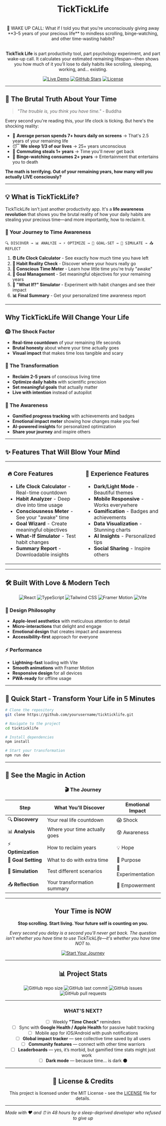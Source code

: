 #                   <div align="center">                TickTickLife   </div>

<div align="center">

<br>
🚨 WAKE UP CALL: What if I told you that you're unconsciously giving away **3–5 years of your precious life** to mindless scrolling, binge-watching, and other time-wasting habits? 

<br>

<br>

**TickTick Life** is part productivity tool, part psychology experiment, and part wake-up call. It calculates your estimated remaining lifespan—then shows you how much of it you’ll lose to daily habits like scrolling, sleeping, working, and... existing.

[![Live Demo](https://img.shields.io/badge/🌟_Live_Demo-Try_Now-18C3B9?style=for-the-badge)](https://effortless-dragon-41a868.netlify.app/)
[![GitHub Stars](https://img.shields.io/github/stars/Aliya-Tariq/tickticklife?style=for-the-badge&color=FFD369)](https://github.com/Aliya-Tariq/TickTickLife)
[![License](https://img.shields.io/badge/License-MIT-4CAF50?style=for-the-badge)](LICENSE)

</div>

---

## 🧠 The Brutal Truth About Your Time

> *"The trouble is, you think you have time."* - Buddha

Every second you're reading this, your life clock is ticking. But here's the shocking reality:

- 📱 **Average person spends 7+ hours daily on screens** → That's 2.5 years of your remaining life
- 😴 **We sleep 1/3 of our lives** → 25+ years unconscious
- 🚗 **Commuting steals 1+ years** → Time you'll never get back
- 🍿 **Binge-watching consumes 2+ years** → Entertainment that entertains you to death

**The math is terrifying. Out of your remaining years, how many will you actually LIVE consciously?**

---

## 💡 What is TickTickLife?

TickTickLife isn't just another productivity app. It's a **life awareness revolution** that shows you the brutal reality of how your daily habits are stealing your precious time—and more importantly, how to reclaim it.

### 🎯 Your Journey to Time Awareness

```
🔍 DISCOVER → 📊 ANALYZE → ⚡ OPTIMIZE → 🎯 GOAL-SET → 🔮 SIMULATE → 📤 REFLECT
```

1. **⏰ Life Clock Calculator** - See exactly how much time you have left
2. **📱 Habit Reality Check** - Discover where your hours really go
3. **🧠 Conscious Time Meter** - Learn how little time you're truly "awake"
4. **🎯 Goal Management** - Set meaningful objectives for your remaining years
5. **🔮 "What If?" Simulator** - Experiment with habit changes and see their impact
6. **📊 Final Summary** - Get your personalized time awareness report

---

##  Why TickTickLife Will Change Your Life

### 😱 The Shock Factor
- **Real-time countdown** of your remaining life seconds
- **Brutal honesty** about where your time actually goes
- **Visual impact** that makes time loss tangible and scary

### 🎯 The Transformation
- **Reclaim 2-5 years** of conscious living time
- **Optimize daily habits** with scientific precision
- **Set meaningful goals** that actually matter
- **Live with intention** instead of autopilot

### 🧠 The Awareness
- **Gamified progress tracking** with achievements and badges
- **Emotional impact meter** showing how changes make you feel
- **AI-powered insights** for personalized optimization
- **Share your journey** and inspire others

---

## ✨ Features That Will Blow Your Mind

<table>
<tr>
<td width="50%">

### 🔥 Core Features
-  **Life Clock Calculator** - Real-time countdown
-  **Habit Analyzer** - Deep dive into time usage
-  **Consciousness Meter** - See your "awake" time
-  **Goal Wizard** - Create meaningful objectives
-  **What-If Simulator** - Test habit changes
-  **Summary Report** - Downloadable insights

</td>
<td width="50%">

### 🎨 Experience Features
-  **Dark/Light Mode** - Beautiful themes
-  **Mobile Responsive** - Works everywhere
-  **Gamification** - Badges and achievements
-  **Data Visualization** - Stunning charts
-  **AI Insights** - Personalized tips
-  **Social Sharing** - Inspire others

</td>
</tr>
</table>

---

## 🛠️ Built With Love & Modern Tech

<div align="center">

![React](https://img.shields.io/badge/React-61DAFB?style=for-the-badge&logo=react&logoColor=black)
![TypeScript](https://img.shields.io/badge/TypeScript-3178C6?style=for-the-badge&logo=typescript&logoColor=white)
![Tailwind CSS](https://img.shields.io/badge/Tailwind_CSS-38B2AC?style=for-the-badge&logo=tailwind-css&logoColor=white)
![Framer Motion](https://img.shields.io/badge/Framer_Motion-0055FF?style=for-the-badge&logo=framer&logoColor=white)
![Vite](https://img.shields.io/badge/Vite-646CFF?style=for-the-badge&logo=vite&logoColor=white)

</div>

### 🎨 Design Philosophy
- **Apple-level aesthetics** with meticulous attention to detail
- **Micro-interactions** that delight and engage
- **Emotional design** that creates impact and awareness
- **Accessibility-first** approach for everyone

### ⚡ Performance
- **Lightning-fast** loading with Vite
- **Smooth animations** with Framer Motion
- **Responsive design** for all devices
- **PWA-ready** for offline usage

---

## 🚀 Quick Start - Transform Your Life in 5 Minutes

```bash
# Clone the repository
git clone https://github.com/yourusername/tickticklife.git

# Navigate to the project
cd tickticklife

# Install dependencies
npm install

# Start your transformation
npm run dev
```



---

## 📸 See the Magic in Action

<div align="center">

### 🎬 The Journey

| Step | What You'll Discover | Emotional Impact |
|------|---------------------|------------------|
| 🔍 **Discovery** | Your real life countdown | 😱 Shock |
| 📊 **Analysis** | Where your time actually goes | 😰 Awareness |
| ⚡ **Optimization** | How to reclaim years | 💡 Hope |
| 🎯 **Goal Setting** | What to do with extra time | 🎯 Purpose |
| 🔮 **Simulation** | Test different scenarios | 🤔 Experimentation |
| 📤 **Reflection** | Your transformation summary | 🎉 Empowerment |

</div>

---

<div align="center">

##  Your Time is NOW

**Stop scrolling. Start living. Your future self is counting on you.**

*Every second you delay is a second you'll never get back. The question isn't whether you have time to use TickTickLife—it's whether you have time NOT to.*

[![Start Your Journey](https://img.shields.io/badge/🚀_START_YOUR_JOURNEY-Transform_Your_Life_Now-FF6B6B?style=for-the-badge&logo=rocket)](https://effortless-dragon-41a868.netlify.app/)

---

## 📊 Project Stats

<div align="center">

![GitHub repo size](https://img.shields.io/github/repo-size/Aliya-Tariq/tickticklife?style=for-the-badge&color=FF6B6B)
![GitHub last commit](https://img.shields.io/github/last-commit/Aliya-Tariq/tickticklife?style=for-the-badge&color=4CAF50)
![GitHub issues](https://img.shields.io/github/issues/Aliya-Tariq/tickticklife?style=for-the-badge&color=FFD369)
![GitHub pull requests](https://img.shields.io/github/issues-pr/Aliya-Tariq/tickticklife?style=for-the-badge&color=18C3B9)

</div>

---


### WHAT'S NEXT?
- [ ] Weekly **"Time Check"** reminders
- [ ] Sync with **Google Health / Apple Health** for passive habit tracking
- [ ] Mobile app for iOS/Android with push notifications
- [ ] **Global impact tracker** — see collective time saved by all users
- [ ] **Community features** — connect with other time warriors
- [ ] **Leaderboards** — yes, it’s morbid, but gamified time stats might just work
- [ ] **Dark mode** — because time... is dark 🌑

---



## 📄 License & Credits

This project is licensed under the MIT License - see the [LICENSE](LICENSE) file for details.





---

*Made with ❤️ and ⏰ in 48 hours by a sleep-deprived developer who refused to give up*

</div>
